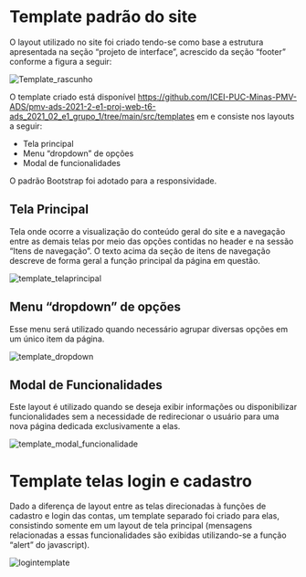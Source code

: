 # Template padrão do site

O layout utilizado no site foi criado tendo-se como base a estrutura apresentada na seção “projeto de interface”, acrescido da seção “footer” conforme a figura a seguir:

![Template_rascunho](https://user-images.githubusercontent.com/74699119/138326211-fd73fc7f-3bc8-4b9e-be22-e97843e32325.png)

O template criado está disponível https://github.com/ICEI-PUC-Minas-PMV-ADS/pmv-ads-2021-2-e1-proj-web-t6-ads_2021_02_e1_grupo_1/tree/main/src/templates em e consiste nos layouts a seguir: 

-	Tela principal
-	Menu “dropdown” de opções
-	Modal de funcionalidades

O padrão Bootstrap foi adotado para a responsividade.

## Tela Principal

Tela onde ocorre a visualização do conteúdo geral do site e a navegação entre as demais telas por meio das opções contidas no header e na sessão “Itens de navegação”. O texto acima da seção de itens de navegação descreve de forma geral a função principal da página em questão.

![template_telaprincipal](https://user-images.githubusercontent.com/74699119/138289557-8672a5b2-e441-428a-b172-e5d0a655273b.png)

## Menu “dropdown” de opções

Esse menu será utilizado quando necessário agrupar diversas opções em um único item da página.

![template_dropdown](https://user-images.githubusercontent.com/74699119/138289659-9c54f9a9-941f-4789-b1f4-38037dc0bcb8.png)

## Modal de Funcionalidades

Este layout é utilizado quando se deseja exibir informações ou disponibilizar funcionalidades sem a necessidade de redirecionar o usuário para uma nova página dedicada exclusivamente a elas.

![template_modal_funcionalidade](https://user-images.githubusercontent.com/74699119/138289705-5edee141-3407-497b-8b12-cd367f251142.png)

# Template telas login e cadastro

Dado a diferença de layout entre as telas direcionadas à funções de cadastro e login das contas, um template separado foi criado para elas, consistindo somente em um layout de tela principal (mensagens relacionadas a essas funcionalidades são exibidas utilizando-se a função “alert” do javascript).

![logintemplate](https://user-images.githubusercontent.com/74699119/138289862-037c6f01-5abd-42c8-b2bd-c3445d27f057.png)
